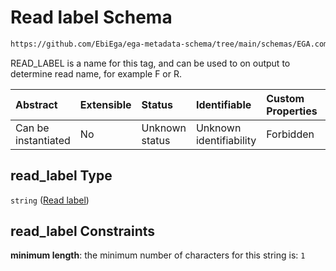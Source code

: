 # Read label Schema

```txt
https://github.com/EbiEga/ega-metadata-schema/tree/main/schemas/EGA.common-definitions.json#/definitions/spot_descriptor/items/properties/read_specs/items/properties/read_label
```

READ\_LABEL is a name for this tag, and can be used to on output to determine read name, for example F or R.

| Abstract            | Extensible | Status         | Identifiable            | Custom Properties | Additional Properties | Access Restrictions | Defined In                                                                                           |
| :------------------ | :--------- | :------------- | :---------------------- | :---------------- | :-------------------- | :------------------ | :--------------------------------------------------------------------------------------------------- |
| Can be instantiated | No         | Unknown status | Unknown identifiability | Forbidden         | Allowed               | none                | [EGA.common-definitions.json\*](../../../schemas/EGA.common-definitions.json "open original schema") |

## read\_label Type

`string` ([Read label](ega-12-definitions-spot-descriptor-spot-decode-spec-properties-read-specs-read-spec-properties-read-label.md))

## read\_label Constraints

**minimum length**: the minimum number of characters for this string is: `1`
